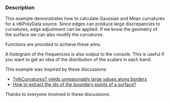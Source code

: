 ### Description

This example demonstrates how to calculate Gaussian and Mean curvatures for a vtkPolyData source. Since edges can produce large discrepancies to curvatures, edge adjustment can be applied. If we know the geometry of the surface we can also modify the curvatures.

Functions are provided to achieve these aims.

A histogram of the frequencies is also output to the console. This is useful if you want to get an idea of the distribution of the scalars in each band.

This example was inspired by these discussions:

- [?vtkCurvatures? yields unreasonably large values along borders](https://discourse.vtk.org/t/?vtkcurvatures?-yields-unreasonably-large-values-along-borders/2527)
- [How to extract the ids of the boundary points of a surface?](https://discourse.vtk.org/t/2530/3)

Thanks to everyone involved in these discussions.
